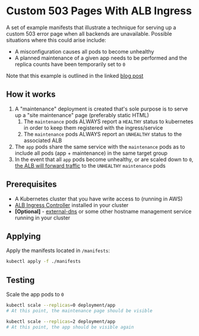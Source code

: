 # Custom 503 Pages With ALB Ingress

A set of example manifests that illustrate a technique for serving up
a custom 503 error page when all backends are unavailable. Possible situations
where this could arise include:

* A misconfiguration causes all pods to become unhealthy
* A planned maintenance of a given app needs to be performed and the replica counts have been temporarily set to `0`

Note that this example is outlined in the linked [blog post](https://medium.com/@crueda/custom-503-page-with-alb-ingress-b2cd652bc018)

## How it works

1. A "maintenance" deployment is created that's sole purpose is to serve up a "site maintenance" page (preferably static  HTML)
   1. The `maintenance` pods ALWAYS report a `HEALTHY` status to kubernetes in order to keep them registered with the ingress/service
   1. The `maintenance` pods ALWAYS report an `UNHEALTHY` status to the associated ALB
1. The `app` pods share the same service with the `maintenance` pods as to include all pods (app + maintenance) in the same target group
1. In the event that all `app` pods become unhealthy, or are scaled down to `0`, [the ALB will forward traffic](https://docs.aws.amazon.com/elasticloadbalancing/latest/application/target-group-health-checks.html) to the `UNHEALTHY` `maintenance` pods

## Prerequisites

* A Kubernetes cluster that you have write access to (running in AWS)
* [ALB Ingress Controller](https://github.com/kubernetes-sigs/aws-load-balancer-controller) installed in your cluster
* **[Optional]** - [external-dns](https://github.com/kubernetes-sigs/external-dns) or some other hostname management service running in your cluster

## Applying

Apply the manifests located in `/manifests`:
```bash
kubectl apply -f ./manifests
```

## Testing

Scale the app pods to `0`
```bash
kubectl scale --replicas=0 deployment/app
# At this point, the maintenance page should be visible

kubectl scale --replicas=2 deployment/app
# At this point, the app should be visible again
```
